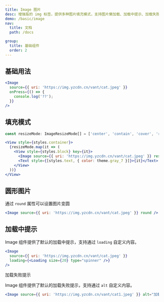 ```yaml
---
title: Image 图片
desc: 增强版的 img 标签，提供多种图片填充模式，支持图片懒加载、加载中提示、加载失败提示。
demo: /basic/image
nav:
  title: 文档
  path: /docs

group:
  title: 基础组件
  order: 2
---
```


## 基础用法

```jsx
<Image
  source={{ uri: 'https://img.yzcdn.cn/vant/cat.jpeg' }}
  onPress={() => {
    console.log('??');
  }}
/>
```

## 填充模式

```jsx
const resizeMode: ImageResizeMode[] = ['center', 'contain', 'cover', 'repeat', 'stretch'];

<View style={styles.container}>
  {resizeMode.map(it => (
    <View style={styles.block} key={it}>
      <Image source={{ uri: 'https://img.yzcdn.cn/vant/cat.jpeg' }} resizeMode={it} />
      <Text style={[styles.text, { color: theme.gray_7 }]}>{it}</Text>
    </View>
  ))}
</View>
```

## 圆形图片

通过 `round` 属性可以设置图片变圆

```jsx
<Image source={{ uri: 'https://img.yzcdn.cn/vant/cat.jpeg' }} round />
```

## 加载中提示

Image 组件提供了默认的加载中提示，支持通过 `loading` 自定义内容。

```jsx
<Image
  source={{ uri: 'https://img.yzcdn.cn/vant/cat.jpeg' }}
  loading={<Loading size={20} type="spinner" />}
/>
```

加载失败提示

Image 组件提供了默认的加载失败提示，支持通过 `alt` 自定义内容。

```jsx
<Image source={{ uri: 'https://img.yzcdn.cn/vant/cat1.jpeg' }} alt="加载失败" />
```
